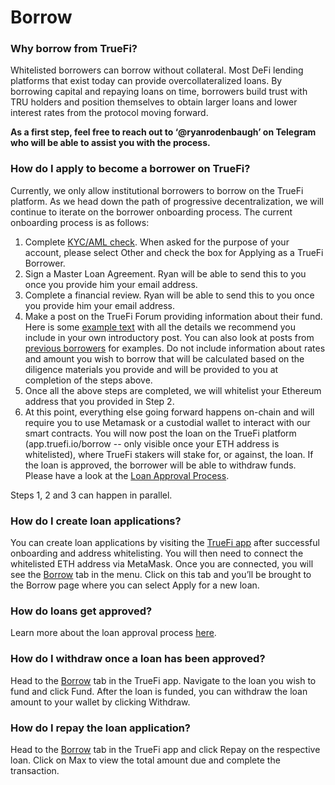 # Borrow

### Why borrow from TrueFi?

Whitelisted borrowers can borrow without collateral. Most DeFi lending platforms that exist today can provide overcollateralized loans. By borrowing capital and repaying loans on time, borrowers build trust with TRU holders and position themselves to obtain larger loans and lower interest rates from the protocol moving forward.

**As a first step, feel free to reach out to ‘@ryanrodenbaugh’ on Telegram who will be able to assist you with the process.**

### How do I apply to become a borrower on TrueFi?

Currently, we only allow institutional borrowers to borrow on the TrueFi platform. As we head down the path of progressive decentralization, we will continue to iterate on the borrower onboarding process. The current onboarding process is as follows:

1. Complete [KYC/AML check](https://app.trusttoken.com/choose-account-type). When asked for the purpose of your account, please select Other and check the box for Applying as a TrueFi Borrower.
2. Sign a Master Loan Agreement. Ryan will be able to send this to you once you provide him your email address.
3. Complete a financial review.  Ryan will be able to send this to you once you provide him your email address.
4. Make a post on the TrueFi Forum providing information about their fund. Here is some [example text](https://docs.google.com/document/d/1bRtFgfRrlUear-f6Rz7_18i-1pbPRkpxr-x6ubOaB24/edit) with all the details we recommend you include in your own introductory post. You can also look at posts from [previous borrowers](https://forum.truefi.io/c/borrower-requests/5) for examples. Do not include information about rates and amount you wish to borrow that will be calculated based on the diligence materials you provide and will be provided to you at completion of the steps above.
5. Once all the above steps are completed, we will whitelist your Ethereum address that you provided in Step 2.
6. At this point, everything else going forward happens on-chain and will require you to use Metamask or a custodial wallet to interact with our smart contracts. You will now post the loan on the TrueFi platform \(app.truefi.io/borrow -- only visible once your ETH address is whitelisted\), where TrueFi stakers will stake for, or against, the loan. If the loan is approved, the borrower will be able to withdraw funds. Please have a look at the [Loan Approval Process](loan-approval-process.md). 

Steps 1, 2 and 3 can happen in parallel. 

### How do I create loan applications? 

You can create loan applications by visiting the [TrueFi app](https://app.truefi.io/) after successful onboarding and address whitelisting. You will then need to connect the whitelisted ETH address via MetaMask. Once you are connected, you will see the [Borrow](http://app.truefi.io/borrow) tab in the menu. Click on this tab and you’ll be brought to the Borrow page where you can select Apply for a new loan.

### How do loans get approved? 

Learn more about the loan approval process [here](loan-approval-process.md). 

### How do I withdraw once a loan has been approved?

Head to the [Borrow](http://app.truefi.io/borrow) tab in the TrueFi app. Navigate to the loan you wish to fund and click Fund. After the loan is funded, you can withdraw the loan amount to your wallet by clicking Withdraw.

### How do I repay the loan application? 

Head to the [Borrow](http://app.truefi.io/borrow) tab in the TrueFi app and click Repay on the respective loan. Click on Max to view the total amount due and complete the transaction.

